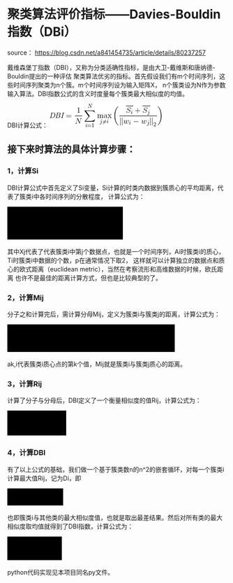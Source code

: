# 聚类算法评价指标——Davies-Bouldin指数（DBi）
source： https://blog.csdn.net/a841454735/article/details/80237257

戴维森堡丁指数（DBI），又称为分类适确性指标，是由大卫-戴维斯和唐纳德-Bouldin提出的一种评估
聚类算法优劣的指标。首先假设我们有m个时间序列，这些时间序列聚类为n个簇。m个时间序列设为输入矩阵X，
n个簇类设为N作为参数输入算法。DBI指数公式的含义时度量每个簇类最大相似度的均值。

DBI计算公式：
![img.png](img.png)
## 接下来时算法的具体计算步骤：
### 1，计算Si
DBI计算公式中首先定义了Si变量，Si计算的时类内数据到簇质心的平均距离，代表了簇类i中各时间序列的分散程度，
计算公式为：

![img_1.png](img_1.png)

其中Xj代表了代表簇类i中第j个数据点，也就是一个时间序列，Ai时簇类i的质心，Ti时簇类i中数据的个数，p在通常情况下取2，
这样就可以计算独立的数据点和质心的欧式距离（euclidean metric），当然在考察流形和高维数据的时候，欧氏距离
也许不是最佳的距离计算方式，但也是比较典型的了。

### 2，计算Mij
分子之和计算完后，需计算分母Mij，定义为簇类i与簇类j的距离，计算公式为：

![img_2.png](img_2.png)

ak,i代表簇类i质心点的第k个值，Mij就是簇类i与簇类j质心的距离。

### 3，计算Rij
计算了分子与分母后，DBI定义了一个衡量相似度的值Rij，计算公式为：

![img_3.png](img_3.png)

### 4，计算DBI
有了以上公式的基础，我们做一个基于簇类数n的n^2的嵌套循环，对每一个簇类i计算最大值Rij，记为Di，即

![img_4.png](img_4.png)

也即簇类i与其他类的最大相似度值，也就是取出最差结果。然后对所有类的最大相似度取均值就得到了DBI指数，计算公式为：

![img_5.png](img_5.png)

python代码实现见本项目同名py文件。